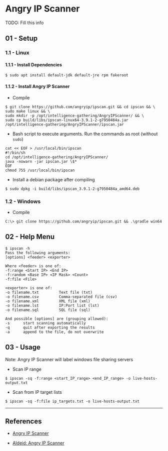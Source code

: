 # Angry IP Scanner

TODO: Fill this info

## 01 - Setup

### 1.1 - Linux

#### 1.1.1 - Install Dependencies

```
$ sudo apt install default-jdk default-jre rpm fakeroot
```

#### 1.1.2 - Install Angry IP Scanner

- Compile

```
$ git clone https://github.com/angryip/ipscan.git && cd ipscan && \
sudo make linux && \
sudo mkdir -p /opt/intelligence-gathering/AngryIPScanner/ && \
sudo cp build/libs/ipscan-linux64-3.9.1-2-g7950484a.jar /opt/intelligence-gathering/AngryIPScanner/ipscan.jar
```

- Bash script to execute arguments. Run the commands as root (without `sudo`)

```
cat << EOF > /usr/local/bin/ipscan
#!/bin/sh
cd /opt/intelligence-gathering/AngryIPScanner/
java -nowarn -jar ipscan.jar \$*
EOF
chmod 755 /usr/local/bin/ipscan
```

- Install a debian package after compiling

`$ sudo dpkg -i build/libs/ipscan_3.9.1-2-g7950484a_amd64.deb`

### 1.2 - Windows

- Compile

```
C:\> git clone https://github.com/angryip/ipscan.git && .\gradle win64
```

## 02 - Help Menu

```
$ ipscan -h        
Pass the following arguments:
[options] <feeder> <exporter>

Where <feeder> is one of:
-f:range <Start IP> <End IP>
-f:random <Base IP> <IP Mask> <Count>
-f:file <File>

<exporter> is one of:
-o filename.txt         Text file (txt)
-o filename.csv         Comma-separated file (csv)
-o filename.xml         XML file (xml)
-o filename.lst         IP:Port list (lst)
-o filename.sql         SQL file (sql)

And possible [options] are (grouping allowed):
-s      start scanning automatically
-q      quit after exporting the results
-a      append to the file, do not overwrite
```

## 03 - Usage

Note: Angry IP Scanner will label windows file sharing servers

- Scan IP range

`$ ipscan -sq -f:range <start_IP_range> <end_IP_range> -o live-hosts-output.txt`

- Scan from IP target lists

`$ ipscan -sq -f:file ip_targets.txt -o live-hosts-output.txt`

---
## References

- [Angry IP Scanner](https://angryip.org/)

- [Aldeid: Angry IP Scanner](https://www.aldeid.com/wiki/Angry-IPScan)